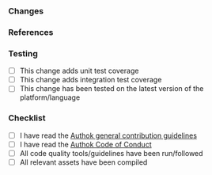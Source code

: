### Changes

<!--
Please describe both what is changing and why this is important. Include:
- Classes and methods added, deleted, deprecated, or changed
- Screenshots of new or changed UI, if applicable
- A summary of usage if this is a new feature or change to a public API (this should also be added to relevant documentation once released)
-->

### References

<!--
Please include relevant links supporting this change such as a:

- support ticket
- community post
- StackOverflow post
- support forum thread

Please note any links that are not publicly accessible.
-->

### Testing

<!--
Please describe how this can be tested by reviewers. Be specific about anything not tested and reasons why. If this library has unit and/or integration testing, tests should be added for new functionality and existing tests should complete without errors.
-->

* [ ] This change adds unit test coverage
* [ ] This change adds integration test coverage
* [ ] This change has been tested on the latest version of the platform/language

### Checklist

* [ ] I have read the [Authok general contribution guidelines](https://github.com/authok/open-source-template/blob/master/GENERAL-CONTRIBUTING.md)
* [ ] I have read the [Authok Code of Conduct](https://github.com/authok/open-source-template/blob/master/CODE-OF-CONDUCT.md)
* [ ] All code quality tools/guidelines have been run/followed
* [ ] All relevant assets have been compiled
